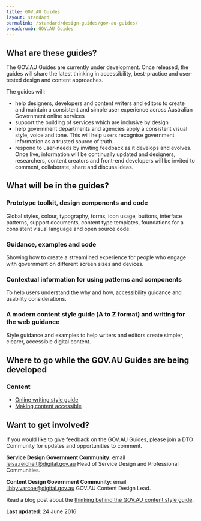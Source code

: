 ```yaml
---
title: GOV.AU Guides
layout: standard
permalink: /standard/design-guides/gov-au-guides/
breadcrumb: GOV.AU Guides
---
```

## What are these guides?

The GOV.AU Guides are currently under development. Once released, the guides will share the latest thinking in accessibility, best-practice and user-tested design and content approaches.

The guides will:

- help designers, developers and content writers and editors to create and maintain a consistent and simple user experience across Australian Government online services
- support the building of services which are inclusive by design
- help government departments and agencies apply a consistent visual style, voice and tone. This will help users recognise government information as a trusted source of truth.
- respond to user-needs by inviting feedback as it develops and evolves. Once live, information will be continually updated and designers, researchers, content creators and front-end developers will be invited to comment, collaborate, share and discuss ideas.

## What will be in the guides?

### Prototype toolkit, design components and code

Global styles, colour, typography, forms, icon usage, buttons, interface patterns, support documents, content type templates, foundations for a consistent visual language and open source code.

### Guidance, examples and code

Showing how to create a streamlined experience for people who engage with government on different screen sizes and devices.

### Contextual information for using patterns and components

To help users understand the why and how, accessibility guidance and usability considerations.

### A modern content style guide (A to Z format) and writing for the web guidance

Style guidance and examples to help writers and editors create simpler, clearer, accessible digital content.  

## Where to go while the GOV.AU Guides are being developed

### Content

- [Online writing style guide](https://www.dto.gov.au/standard/design-guides/online-writing/)
- [Making content accessible](https://www.dto.gov.au/standard/design-guides/making-content-accessible/)

## Want to get involved?

If you would like to give feedback on the GOV.AU Guides, please join a DTO Community for updates and opportunities to comment.

**Service Design Government Community**: email [leisa.reichelt@digital.gov.au](mailto:leisa.reichelt@digital.gov.au) Head of Service Design and Professional Communities.

**Content Design Government Community**: email [libby.varcoe@digital.gov.au](mailto:libby.varcoe@digital.gov.au) GOV.AU Content Design Lead.

Read a blog post about the [thinking behind the GOV.AU content style guide](/blog/walking-the-talk/).

**Last updated**:  24 June 2016
